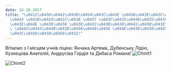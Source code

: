 ```yaml
---
date: 16.10.2017
title: "\u0412\u0456\u0442\u0430\u0454\u043C\u043E \u043A\u043E\u043C\u0430\u043D\u0434\
  \u0443 \u041B\u0424\u041C\u041B \u0437 \u043F\u0435\u0440\u0435\u043C\u043E\u0433\
  \u043E\u044E \u043D\u0430 \u043E\u0431\u043B\u0430\u0441\u043D\u043E\u043C\u0443\
  \ \u0442\u0443\u0440\u043D\u0456\u0440\u0456 \u044E\u043D\u0438\u0445 \u0445\u0456\
  \u043C\u0456\u043A\u0456\u0432!"
---
```

Вітаємо з І місцем учнів ліцею: Янчака Артема, Дубенську Лідію, Кузнєцова Анатолія, Андрусіва Гордія та Дибаса Романа!
![Chimt1](/files/вітаємо-команду-лфмл-chimt1_499x665.jpg)

![Chimt2](/files/вітаємо-команду-лфмл-chimt2_500x709.jpg)